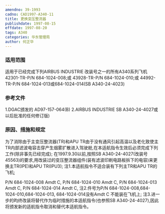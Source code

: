```yaml
---
amendno: 39-1993
cadno: CAD1997-A340-11
title: 更换变压整流器
publishdate: 1997-08-15
effdate: 1997-08-20
tags: A340
categories: 华东管理局
author: 何正华
---
```


### 适用范围 
适用于已经完成下列AIRBUS INDUSTRIE 改装号之一的所有A340系列飞机
42301-TR-P/N 684-1024-008;或
43928-TR-P/N 684-1024-010;或
44992-TR-P/N 684-1024-013或684-1024-014(SB A340-24-4023)

### 参考文件
1.DGAC颁发的 AD97-157-064(B) 
2.AIRBUS INDUSTRIE SB A340-24-4027或以后批准的任何修订版)

### 原因、措施和规定 
为了消除由于主变压整流器(TR)和APU TR由于没有通风引起高温以及老化致使主TR内部滤波电容击穿产生烟雾扩散进入驾驶舱,在本适航指令生效后必须完成下列工作(除非事先已经完成); 
    在1997.9.30以前,按照SB A340-24-4027(改装号45563)的要求,用改装过的变压整流器组件(装有滤波印刷电路板拆下的电容)来更换主TR(IPE)和APU TR(IPU3); 
    注1.本适航指令不适合装有下列主TR和APU TR的飞机; 
       
P/N 684-1024-008 Amdt C, P/N 684-1024-010 Amdt C, P/N 684-1024-013 Amdt C, P/N 684-1024-014 Amdt C, 
    注2.件号为P/N 684-1024-008,684-1024-010,684-1024-013, 684-1024-014没有Amdt C 不能装在飞机上; 
    注3.进一步的昀终改装将替代作为临时措施的本适航指令(也参照SB A340-24-4027),因此将颁发新的适航指令取消和替代本适航指令。
